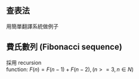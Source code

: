 ## 查表法
用簡單翻譯系統做例子

## 費氏數列 (Fibonacci sequence)
採用 recursion  
function: $F(n) = F(n-1) + F(n-2), (n>=3, n \in N)$


